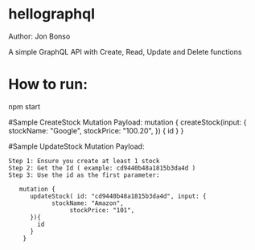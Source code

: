 # hellographql
Author: Jon Bonso

A simple GraphQL API with Create, Read, Update and Delete functions

# How to run:
npm start

#Sample CreateStock Mutation Payload: 
        mutation {
          createStock(input: {
          stockName: "Google",
          stockPrice: "100.20",
          }) {
            id
          }
        }



#Sample UpdateStock Mutation Payload: 
   
    Step 1: Ensure you create at least 1 stock
    Step 2: Get the Id ( example: cd9440b48a1815b3da4d )
    Step 3: Use the id as the first parameter: 
    
       mutation {
          updateStock( id: "cd9440b48a1815b3da4d", input: {
          		stockName: "Amazon",
         			 stockPrice: "101",
          }){
            id
          }  
        }
